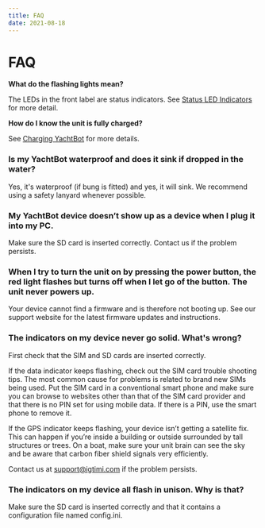 ```yaml
---
title: FAQ
date: 2021-08-18
---
```


# FAQ

**What do the flashing lights mean?**

The LEDs in the front label are status indicators. See [Status LED Indicators](../../YachtBot%20Products/YachtBot%20product%20family%20fundamentals/Status%20LED%20Indicators.md) for more detail.

**How do I know the unit is fully charged?**

See [Charging YachtBot](../../YachtBot%20Products/YachtBot%20product%20family%20fundamentals/Charging%20YachtBot%20and%20WindBot.md) for more details.

### 

### **Is my YachtBot waterproof and does it sink if dropped in the water?**

Yes, it's waterproof (if bung is fitted) and yes, it will sink. We recommend using a safety lanyard whenever possible.

### 

### **My YachtBot device doesn’t show up as a device when I plug it into my PC.**

Make sure the SD card is inserted correctly. Contact us if the problem persists.

### 

### **When I try to turn the unit on by pressing the power button, the red light flashes but turns off when I let go of the button. The unit never powers up.**

Your device cannot find a firmware and is therefore not booting up. See our support website for the latest firmware updates and instructions.

### **The indicators on my device never go solid. What's wrong?**

First check that the SIM and SD cards are inserted correctly.

If the data indicator keeps flashing, check out the SIM card trouble shooting tips. The most common cause for problems is related to brand new SIMs being used. Put the SIM card in a conventional smart phone and make sure you can browse to websites other than that of the SIM card provider and that there is no PIN set for using mobile data. If there is a PIN, use the smart phone to remove it.

If the GPS indicator keeps flashing, your device isn’t getting a satellite fix. This can happen if you’re inside a building or outside surrounded by tall structures or trees. On a boat, make sure your unit brain can see the sky and be aware that carbon fiber shield signals very efficiently.

Contact us at support@igtimi.com if the problem persists.

### **The indicators on my device all flash in unison. Why is that?**

Make sure the SD card is inserted correctly and that it contains a configuration file named config.ini.
